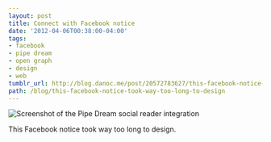 ```yaml
---
layout: post
title: Connect with Facebook notice
date: '2012-04-06T00:38:00-04:00'
tags:
- facebook
- pipe dream
- open graph
- design
- web
tumblr_url: http://blog.danoc.me/post/20572783627/this-facebook-notice-took-way-too-long-to-design
path: /blog/this-facebook-notice-took-way-too-long-to-design
---
```


![Screenshot of the Pipe Dream social reader integration](/img/posts/pipe-dream-social-reader.png)


This Facebook notice took way too long to design.
